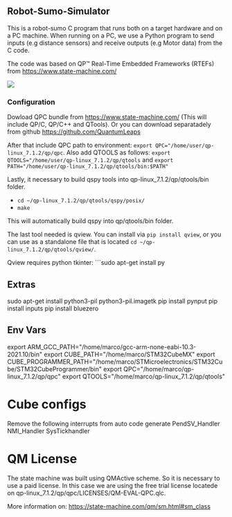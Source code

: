 ## Robot-Sumo-Simulator

This is a robot-sumo C program that runs both on a target hardware and on a PC machine. When running on a PC, we use a Python program to send inputs (e.g distance sensors) and receive outputs (e.g Motor data) from the C code.

The code was based on QP™ Real-Time Embedded Frameworks (RTEFs) from https://www.state-machine.com/

![](https://media.giphy.com/media/wbGX082h14XFiaeMeW/giphy.gif)

### Configuration

Dowload QPC bundle from https://www.state-machine.com/ (This will include QP/C, QP/C++ and QTools). Or you can download separatadely from github https://github.com/QuantumLeaps


After that include QPC path to environment: ```export QPC="/home/user/qp-linux_7.1.2/qp/qpc```.
Also add QTOOLS as follows: ```export QTOOLS="/home/user/qp-linux_7.1.2/qp/qtools``` and ```export PATH="/home/user/qp-linux_7.1.2/qp/qtools/bin:$PATH"```

Lastly, it necessary to build qspy tools into qp-linux_7.1.2/qp/qtools/bin folder.
* ```cd ~/qp-linux_7.1.2/qp/qtools/qspy/posix/```
* ```make```

This will automatically build qspy into qp/qtools/bin folder.

The last tool needed is qview. You can install via ```pip install qview```, or you can use as a standalone file that is located ```cd ~/qp-linux_7.1.2/qp/qtools/qview/```.

Qview requires python tkinter: ```sudo apt-get install py


## Extras
sudo apt-get install python3-pil python3-pil.imagetk
pip install pynput
pip install inputs
pip install bluezero


## Env Vars
export ARM_GCC_PATH="/home/marco/gcc-arm-none-eabi-10.3-2021.10/bin"
export CUBE_PATH="/home/marco/STM32CubeMX"
export CUBE_PROGRAMMER_PATH="/home/marco/STMicroelectronics/STM32Cube/STM32CubeProgrammer/bin"
export QPC="/home/marco/qp-linux_7.1.2/qp/qpc"
export QTOOLS="/home/marco/qp-linux_7.1.2/qp/qtools"


# Cube configs
Remove the following interrupts from auto code generate
PendSV_Handler
NMI_Handler
SysTickhandler

# QM License
The state machine was built using QMActive scheme. So it is necessary to use a paid license. In this case we are using the free trial license locatede on qp-linux_7.1.2/qp/qpc/LICENSES/QM-EVAL-QPC.qlc.

More information on: https://state-machine.com/qm/sm.html#sm_class
